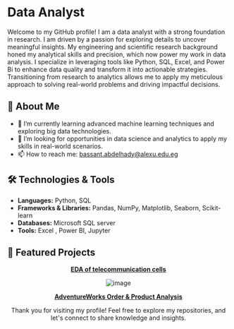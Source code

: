# Data Analyst

Welcome to my GitHub profile! I am a data analyst with a strong foundation in research. I am driven by a passion for exploring details to uncover meaningful insights. My engineering and scientific research background honed my analytical skills and precision, which now power my work in data analysis. I specialize in leveraging tools like Python, SQL, Excel, and Power Bi to enhance data quality and transform it into actionable strategies. Transitioning from research to analytics allows me to apply my meticulous approach to solving real-world problems and driving impactful decisions.

## 🚀 About Me
- 🌱 I’m currently learning advanced machine learning techniques and exploring big data technologies.
- 💼 I’m looking for opportunities in data science and analytics to apply my skills in real-world scenarios.
- 📫 How to reach me: bassant.abdelhady@alexu.edu.eg

## 🛠️ Technologies & Tools

- **Languages:** Python, SQL
- **Frameworks & Libraries:** Pandas, NumPy, Matplotlib, Seaborn, Scikit-learn
- **Databases:** Microsoft SQL server
- **Tools:** Excel , Power BI, Jupyter

## 🌟 Featured Projects

<div align="center">
   
 [**EDA of telecommunication cells**](https://github.com/BassantSabra/EDA-project-for-Telecommunication-dataset)


  ![image](https://github.com/user-attachments/assets/e5d059d5-d42e-4bf5-ae46-6b9b0b5f666b)
  
  
 [**AdventureWorks Order & Product Analysis**](https://github.com/BassantSabra/AdventureWorks-Order-Product-Dashboard)



  














Thank you for visiting my profile! Feel free to explore my repositories, and let's connect to share knowledge and insights.
<!---

